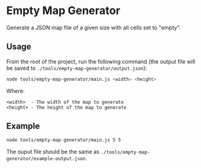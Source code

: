 # Empty Map Generator

Generate a JSON map file of a given size with all cells set to "empty".

## Usage

From the root of the project, run the following command (the output file will be saved to `./tools/empty-map-generator/output.json`):

```bash
node tools/empty-map-generator/main.js <width> <height>
```

Where:

```
<width>  - The width of the map to generate
<height> - The height of the map to generate
```

## Example

```bash
node tools/empty-map-generator/main.js 5 5
```

The ouput file should be the same as `./tools/empty-map-generator/example-output.json`.
